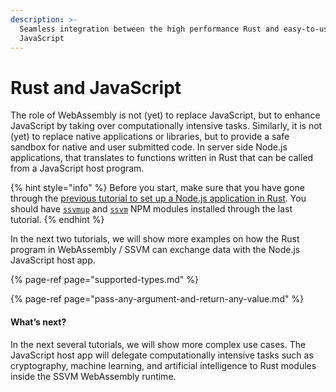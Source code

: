 ```yaml
---
description: >-
  Seamless integration between the high performance Rust and easy-to-use
  JavaScript
---
```


# Rust and JavaScript

The role of WebAssembly is not \(yet\) to replace JavaScript, but to enhance JavaScript by taking over computationally intensive tasks. Similarly, it is not \(yet\) to replace native applications or libraries, but to provide a safe sandbox for native and user submitted code. In server side Node.js applications, that translates to functions written in Rust that can be called from a JavaScript host program.

{% hint style="info" %}
Before you start, make sure that you have gone through the [previous tutorial to set up a Node.js application in Rust](../getting-started/). You should have [`ssvmup`](https://www.npmjs.com/package/ssvmup) and [`ssvm`](https://www.npmjs.com/package/ssvm) NPM modules installed through the last tutorial.
{% endhint %}

In the next two tutorials, we will show more examples on how the Rust program in WebAssembly / SSVM can exchange data with the Node.js JavaScript host app. 

{% page-ref page="supported-types.md" %}

{% page-ref page="pass-any-argument-and-return-any-value.md" %}

#### **What’s next?**

In the next several tutorials, we will show more complex use cases. The JavaScript host app will delegate computationally intensive tasks such as cryptography, machine learning, and artificial intelligence to Rust modules inside the SSVM WebAssembly runtime.


